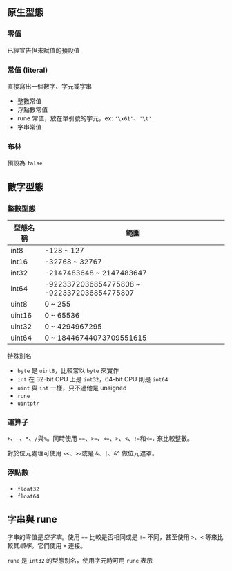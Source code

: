 ## 原生型態

### 零值

已經宣告但未賦值的預設值

### 常值 (literal)

直接寫出一個數字、字元或字串
- 整數常值
- 浮點數常值
- rune 常值，放在單引號的字元，ex: `'\x61'`、`'\t'`
- 字串常值

### 布林

預設為 `false`

## 數字型態

### 整數型態

| 型態名稱| 範圍|
|---|---|
|int8| -128 ~ 127|
|int16| -32768 ~ 32767|
|int32| -2147483648 ~ 2147483647 |
|int64| -9223372036854775808 ~ -9223372036854775807 |
|uint8| 0 ~ 255 |
|uint16| 0 ~ 65536|
|uint32| 0 ~ 4294967295 |
|uint64| 0 ~ 18446744073709551615 |

特殊別名

- `byte` 是 `uint8`，比較常以 `byte` 來實作
- `int` 在 32-bit CPU 上是 `int32`，64-bit CPU 則是 `int64`
- `uint` 與 `int` 一樣，只不過他是 unsigned
- `rune`
- `uintptr`

### 運算子

`+`、`-`、`*`、`/`與`%`。同時使用 `==`、`>=`、`<=`、`>`、`<`、`!=`和`<=.` 來比較整數。

對於位元處理可使用 `<<`、`>>`或是 `&`、`|`、`&^` 做位元遮罩。

### 浮點數

- `float32`
- `float64`

## 字串與 rune

字串的零值是*空字串*。使用 `==` 比較是否相同或是 `!=` 不同，甚至使用 `>`、`<` 等來比較其*順序*。它們使用 `+` 連接。

`rune` 是 `int32` 的型態別名，使用字元時可用 `rune` 表示

